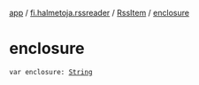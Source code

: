 [app](../../index.md) / [fi.halmetoja.rssreader](../index.md) / [RssItem](index.md) / [enclosure](./enclosure.md)

# enclosure

`var enclosure: `[`String`](https://kotlinlang.org/api/latest/jvm/stdlib/kotlin/-string/index.html)